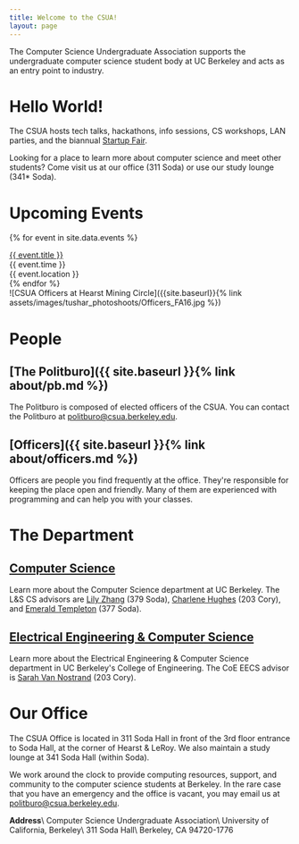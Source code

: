 ```yaml
---
title: Welcome to the CSUA!
layout: page
---
```


<div markdown="1" class="block" id="texttitle">

The Computer Science Undergraduate Association supports the undergraduate
computer science student body at UC Berkeley and acts as an entry point
to industry.

</div>

<div class="row">

<div markdown="1" class="block">

# Hello World!

The CSUA hosts tech talks, hackathons, info sessions, CS workshops, LAN parties, and the biannual [Startup Fair](http://ucbstartupfair.com/).

Looking for a place to learn more about computer science and meet other
students? Come visit us at our office (311 Soda) or use our study
lounge (341\* Soda).

</div>

<div markdown="1" class="block" id="upcoming-events">

# Upcoming Events

{% for event in site.data.events %}
<div class="event">
<div class="event-title">
<a href="{{ event.link }}">
{{ event.title }}
</a>
</div>
<div class="event-time">{{ event.time }}</div>
<div class="event-location">{{ event.location }}</div>
</div>
{% endfor %}

</div>

</div>

<div class="row">

<div markdown="1" class="block" id="officer-image">
![CSUA Officers at Hearst Mining Circle]({{site.baseurl}}{% link assets/images/tushar_photoshoots/Officers_FA16.jpg %})
</div>

<div markdown="1" class="block">

# People

## [The Politburo]({{ site.baseurl }}{% link about/pb.md %})

The Politburo is composed of elected officers of the CSUA. You can contact the
Politburo at politburo@csua.berkeley.edu.

## [Officers]({{ site.baseurl }}{% link about/officers.md %})

Officers are people you find frequently at the office. They're responsible for
keeping the place open and friendly. Many of them are experienced with
programming and can help you with your classes.

</div>

</div>

<div class="row">

<div markdown="1" class="block">

# The Department

## [Computer Science](http://www.cs.berkeley.edu/)

Learn more about the Computer Science department at UC Berkeley.  The L&S CS
advisors are [Lily Zhang][lily] (379 Soda), [Charlene Hughes][charlene] (203
Cory), and [Emerald Templeton][emerald] (377 Soda).

[lily]: https://lilyzhang.youcanbook.me/ 
[charlene]: https://cdhughes.youcanbook.me/
[emerald]: https://emeraldtempleton.youcanbook.me/

## [Electrical Engineering & Computer Science](http://www.eecs.berkeley.edu/)

Learn more about the Electrical Engineering & Computer Science department in UC
Berkeley's College of Engineering.  The CoE EECS advisor is [Sarah Van
Nostrand][sarah] (203 Cory).

[sarah]: http://www.eecs.berkeley.edu/Students/Staff/vannostrand.shtml

</div>

<div markdown="1" class="block">

# Our Office

The CSUA Office is located in 311 Soda Hall in front of the 3rd floor entrance
to Soda Hall, at the corner of Hearst & LeRoy.  We also maintain a study lounge
at 341 Soda Hall (within Soda).

We work around the clock to provide computing resources, support, and community
to the computer science students at Berkeley.  In the rare case that you have
an emergency and the office is vacant, you may email us at
politburo@csua.berkeley.edu.

<div markdown="1" id="office-address" class="text">

**Address**\\
Computer Science Undergraduate Association\\
University of California, Berkeley\\
311 Soda Hall\\
Berkeley, CA 94720-1776

</div>

</div>

</div>
